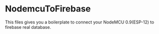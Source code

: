# NodemcuToFirebase
This files gives you a boilerplate to connect your NodeMCU 0.9(ESP-12) to firebase real database.

